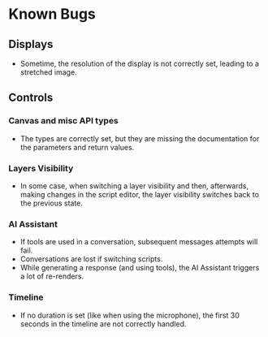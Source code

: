 # Known Bugs

## Displays

- Sometime, the resolution of the display is not correctly set, leading to a stretched image.

## Controls

### Canvas and misc API types

- The types are correctly set, but they are missing the documentation for the parameters and return values.

### Layers Visibility

- In some case, when switching a layer visibility and then, afterwards, making changes in the script editor, the layer visibility switches back to the previous state.

### AI Assistant

- If tools are used in a conversation, subsequent messages attempts will fail.
- Conversations are lost if switching scripts.
- While generating a response (and using tools), the AI Assistant triggers a lot of re-renders.

### Timeline

- If no duration is set (like when using the microphone), the first 30 seconds in the timeline are not correctly handled.